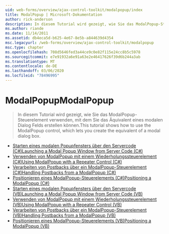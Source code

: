 ```yaml
---
uid: web-forms/overview/ajax-control-toolkit/modalpopup/index
title: ModalPopup | Microsoft-Dokumentation
author: rick-anderson
description: In diesem Tutorial wird gezeigt, wie Sie das ModalPopup-Steuerelement verwenden, mit dem Sie das Äquivalent eines modalen Dialog Felds erstellen können.
ms.author: riande
ms.date: 11/14/2011
ms.assetid: db4eca5d-b625-4e67-8e5b-a844639d4354
msc.legacyurl: /web-forms/overview/ajax-control-toolkit/modalpopup
msc.type: chapter
ms.openlocfilehash: 708d5646fed3a44ce9c0e82f115e24cc8b5c5978
ms.sourcegitcommit: e7e91932a6e91a63e2e46417626f39d6b244a3ab
ms.translationtype: MT
ms.contentlocale: de-DE
ms.lasthandoff: 03/06/2020
ms.locfileid: "78496995"
---
```

# <a name="modalpopup"></a><span data-ttu-id="fe359-103">ModalPopup</span><span class="sxs-lookup"><span data-stu-id="fe359-103">ModalPopup</span></span>

> <span data-ttu-id="fe359-104">In diesem Tutorial wird gezeigt, wie Sie das ModalPopup-Steuerelement verwenden, mit dem Sie das Äquivalent eines modalen Dialog Felds erstellen können.</span><span class="sxs-lookup"><span data-stu-id="fe359-104">This tutorial shows how to use the ModalPopup control, which lets you create the equivalent of a modal dialog box.</span></span>

- [<span data-ttu-id="fe359-105">Starten eines modalen Popupfensters über den Servercode (C#)</span><span class="sxs-lookup"><span data-stu-id="fe359-105">Launching a Modal Popup Window from Server Code (C#)</span></span>](launching-a-modal-popup-window-from-server-code-cs.md)
- [<span data-ttu-id="fe359-106">Verwenden von ModalPopup mit einem Wiederholungssteuerelement (C#)</span><span class="sxs-lookup"><span data-stu-id="fe359-106">Using ModalPopup with a Repeater Control (C#)</span></span>](using-modalpopup-with-a-repeater-control-cs.md)
- [<span data-ttu-id="fe359-107">Verarbeiten von Postbacks über ein ModalPopup-Steuerelement (C#)</span><span class="sxs-lookup"><span data-stu-id="fe359-107">Handling Postbacks from a ModalPopup (C#)</span></span>](handling-postbacks-from-a-modalpopup-cs.md)
- [<span data-ttu-id="fe359-108">Positionieren eines ModalPopup-Steuerelements (C#)</span><span class="sxs-lookup"><span data-stu-id="fe359-108">Positioning a ModalPopup (C#)</span></span>](positioning-a-modalpopup-cs.md)
- [<span data-ttu-id="fe359-109">Starten eines modalen Popupfensters über den Servercode (VB)</span><span class="sxs-lookup"><span data-stu-id="fe359-109">Launching a Modal Popup Window from Server Code (VB)</span></span>](launching-a-modal-popup-window-from-server-code-vb.md)
- [<span data-ttu-id="fe359-110">Verwenden von ModalPopup mit einem Wiederholungssteuerelement (VB)</span><span class="sxs-lookup"><span data-stu-id="fe359-110">Using ModalPopup with a Repeater Control (VB)</span></span>](using-modalpopup-with-a-repeater-control-vb.md)
- [<span data-ttu-id="fe359-111">Verarbeiten von Postbacks über ein ModalPopup-Steuerelement (VB)</span><span class="sxs-lookup"><span data-stu-id="fe359-111">Handling Postbacks from a ModalPopup (VB)</span></span>](handling-postbacks-from-a-modalpopup-vb.md)
- [<span data-ttu-id="fe359-112">Positionieren eines ModalPopup-Steuerelements (VB)</span><span class="sxs-lookup"><span data-stu-id="fe359-112">Positioning a ModalPopup (VB)</span></span>](positioning-a-modalpopup-vb.md)
